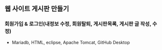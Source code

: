 ## 웹 사이트 게시판 만들기
### 회원가입 & 로그인(내정보 수정, 회원탈퇴, 게시판목록, 게시판 글 작성, 수정)


- Mariadb, HTML, eclipse, Apache Tomcat, GitHub Desktop
